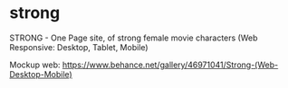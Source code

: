 # strong
STRONG - One Page site, of strong female movie characters (Web Responsive: Desktop, Tablet, Mobile)
 
 Mockup web: https://www.behance.net/gallery/46971041/Strong-(Web-Desktop-Mobile)
